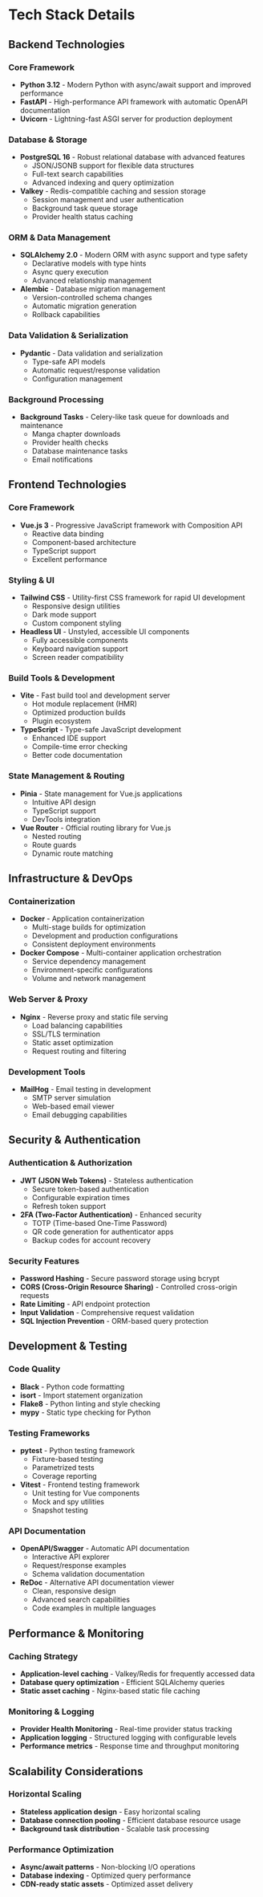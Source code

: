 # Tech Stack Details

## Backend Technologies

### Core Framework
- **Python 3.12** - Modern Python with async/await support and improved performance
- **FastAPI** - High-performance API framework with automatic OpenAPI documentation
- **Uvicorn** - Lightning-fast ASGI server for production deployment

### Database & Storage
- **PostgreSQL 16** - Robust relational database with advanced features
  - JSON/JSONB support for flexible data structures
  - Full-text search capabilities
  - Advanced indexing and query optimization
- **Valkey** - Redis-compatible caching and session storage
  - Session management and user authentication
  - Background task queue storage
  - Provider health status caching

### ORM & Data Management
- **SQLAlchemy 2.0** - Modern ORM with async support and type safety
  - Declarative models with type hints
  - Async query execution
  - Advanced relationship management
- **Alembic** - Database migration management
  - Version-controlled schema changes
  - Automatic migration generation
  - Rollback capabilities

### Data Validation & Serialization
- **Pydantic** - Data validation and serialization
  - Type-safe API models
  - Automatic request/response validation
  - Configuration management

### Background Processing
- **Background Tasks** - Celery-like task queue for downloads and maintenance
  - Manga chapter downloads
  - Provider health checks
  - Database maintenance tasks
  - Email notifications

## Frontend Technologies

### Core Framework
- **Vue.js 3** - Progressive JavaScript framework with Composition API
  - Reactive data binding
  - Component-based architecture
  - TypeScript support
  - Excellent performance

### Styling & UI
- **Tailwind CSS** - Utility-first CSS framework for rapid UI development
  - Responsive design utilities
  - Dark mode support
  - Custom component styling
- **Headless UI** - Unstyled, accessible UI components
  - Fully accessible components
  - Keyboard navigation support
  - Screen reader compatibility

### Build Tools & Development
- **Vite** - Fast build tool and development server
  - Hot module replacement (HMR)
  - Optimized production builds
  - Plugin ecosystem
- **TypeScript** - Type-safe JavaScript development
  - Enhanced IDE support
  - Compile-time error checking
  - Better code documentation

### State Management & Routing
- **Pinia** - State management for Vue.js applications
  - Intuitive API design
  - TypeScript support
  - DevTools integration
- **Vue Router** - Official routing library for Vue.js
  - Nested routing
  - Route guards
  - Dynamic route matching

## Infrastructure & DevOps

### Containerization
- **Docker** - Application containerization
  - Multi-stage builds for optimization
  - Development and production configurations
  - Consistent deployment environments
- **Docker Compose** - Multi-container application orchestration
  - Service dependency management
  - Environment-specific configurations
  - Volume and network management

### Web Server & Proxy
- **Nginx** - Reverse proxy and static file serving
  - Load balancing capabilities
  - SSL/TLS termination
  - Static asset optimization
  - Request routing and filtering

### Development Tools
- **MailHog** - Email testing in development
  - SMTP server simulation
  - Web-based email viewer
  - Email debugging capabilities

## Security & Authentication

### Authentication & Authorization
- **JWT (JSON Web Tokens)** - Stateless authentication
  - Secure token-based authentication
  - Configurable expiration times
  - Refresh token support
- **2FA (Two-Factor Authentication)** - Enhanced security
  - TOTP (Time-based One-Time Password)
  - QR code generation for authenticator apps
  - Backup codes for account recovery

### Security Features
- **Password Hashing** - Secure password storage using bcrypt
- **CORS (Cross-Origin Resource Sharing)** - Controlled cross-origin requests
- **Rate Limiting** - API endpoint protection
- **Input Validation** - Comprehensive request validation
- **SQL Injection Prevention** - ORM-based query protection

## Development & Testing

### Code Quality
- **Black** - Python code formatting
- **isort** - Import statement organization
- **Flake8** - Python linting and style checking
- **mypy** - Static type checking for Python

### Testing Frameworks
- **pytest** - Python testing framework
  - Fixture-based testing
  - Parametrized tests
  - Coverage reporting
- **Vitest** - Frontend testing framework
  - Unit testing for Vue components
  - Mock and spy utilities
  - Snapshot testing

### API Documentation
- **OpenAPI/Swagger** - Automatic API documentation
  - Interactive API explorer
  - Request/response examples
  - Schema validation documentation
- **ReDoc** - Alternative API documentation viewer
  - Clean, responsive design
  - Advanced search capabilities
  - Code examples in multiple languages

## Performance & Monitoring

### Caching Strategy
- **Application-level caching** - Valkey/Redis for frequently accessed data
- **Database query optimization** - Efficient SQLAlchemy queries
- **Static asset caching** - Nginx-based static file caching

### Monitoring & Logging
- **Provider Health Monitoring** - Real-time provider status tracking
- **Application logging** - Structured logging with configurable levels
- **Performance metrics** - Response time and throughput monitoring

## Scalability Considerations

### Horizontal Scaling
- **Stateless application design** - Easy horizontal scaling
- **Database connection pooling** - Efficient database resource usage
- **Background task distribution** - Scalable task processing

### Performance Optimization
- **Async/await patterns** - Non-blocking I/O operations
- **Database indexing** - Optimized query performance
- **CDN-ready static assets** - Optimized asset delivery
